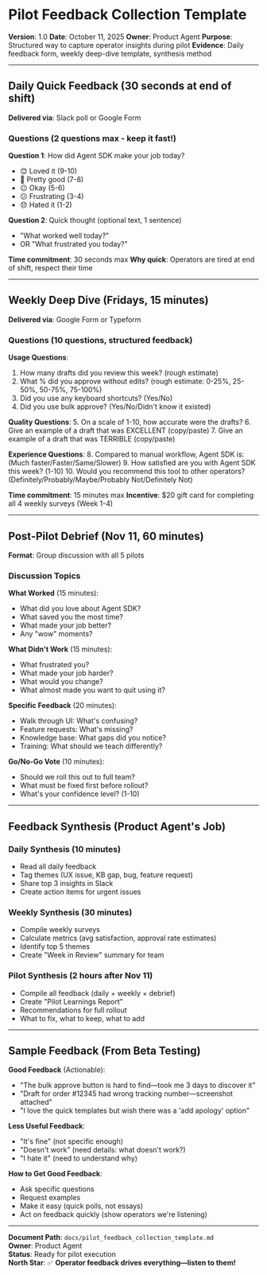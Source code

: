 # Pilot Feedback Collection Template

**Version**: 1.0
**Date**: October 11, 2025
**Owner**: Product Agent
**Purpose**: Structured way to capture operator insights during pilot
**Evidence**: Daily feedback form, weekly deep-dive template, synthesis method

---

## Daily Quick Feedback (30 seconds at end of shift)

**Delivered via**: Slack poll or Google Form

### Questions (2 questions max - keep it fast!)

**Question 1**: How did Agent SDK make your job today?

- 😊 Loved it (9-10)
- 🙂 Pretty good (7-8)
- 😐 Okay (5-6)
- 😕 Frustrating (3-4)
- 😞 Hated it (1-2)

**Question 2**: Quick thought (optional text, 1 sentence)

- "What worked well today?"
- OR "What frustrated you today?"

**Time commitment**: 30 seconds max
**Why quick**: Operators are tired at end of shift, respect their time

---

## Weekly Deep Dive (Fridays, 15 minutes)

**Delivered via**: Google Form or Typeform

### Questions (10 questions, structured feedback)

**Usage Questions**:

1. How many drafts did you review this week? (rough estimate)
2. What % did you approve without edits? (rough estimate: 0-25%, 25-50%, 50-75%, 75-100%)
3. Did you use any keyboard shortcuts? (Yes/No)
4. Did you use bulk approve? (Yes/No/Didn't know it existed)

**Quality Questions**: 5. On a scale of 1-10, how accurate were the drafts? 6. Give an example of a draft that was EXCELLENT (copy/paste) 7. Give an example of a draft that was TERRIBLE (copy/paste)

**Experience Questions**: 8. Compared to manual workflow, Agent SDK is: (Much faster/Faster/Same/Slower) 9. How satisfied are you with Agent SDK this week? (1-10) 10. Would you recommend this tool to other operators? (Definitely/Probably/Maybe/Probably Not/Definitely Not)

**Time commitment**: 15 minutes max
**Incentive**: $20 gift card for completing all 4 weekly surveys (Week 1-4)

---

## Post-Pilot Debrief (Nov 11, 60 minutes)

**Format**: Group discussion with all 5 pilots

### Discussion Topics

**What Worked** (15 minutes):

- What did you love about Agent SDK?
- What saved you the most time?
- What made your job better?
- Any "wow" moments?

**What Didn't Work** (15 minutes):

- What frustrated you?
- What made your job harder?
- What would you change?
- What almost made you want to quit using it?

**Specific Feedback** (20 minutes):

- Walk through UI: What's confusing?
- Feature requests: What's missing?
- Knowledge base: What gaps did you notice?
- Training: What should we teach differently?

**Go/No-Go Vote** (10 minutes):

- Should we roll this out to full team?
- What must be fixed first before rollout?
- What's your confidence level? (1-10)

---

## Feedback Synthesis (Product Agent's Job)

### Daily Synthesis (10 minutes)

- Read all daily feedback
- Tag themes (UX issue, KB gap, bug, feature request)
- Share top 3 insights in Slack
- Create action items for urgent issues

### Weekly Synthesis (30 minutes)

- Compile weekly surveys
- Calculate metrics (avg satisfaction, approval rate estimates)
- Identify top 5 themes
- Create "Week in Review" summary for team

### Pilot Synthesis (2 hours after Nov 11)

- Compile all feedback (daily + weekly + debrief)
- Create "Pilot Learnings Report"
- Recommendations for full rollout
- What to fix, what to keep, what to add

---

## Sample Feedback (From Beta Testing)

**Good Feedback** (Actionable):

- "The bulk approve button is hard to find—took me 3 days to discover it"
- "Draft for order #12345 had wrong tracking number—screenshot attached"
- "I love the quick templates but wish there was a 'add apology' option"

**Less Useful Feedback**:

- "It's fine" (not specific enough)
- "Doesn't work" (need details: what doesn't work?)
- "I hate it" (need to understand why)

**How to Get Good Feedback**:

- Ask specific questions
- Request examples
- Make it easy (quick polls, not essays)
- Act on feedback quickly (show operators we're listening)

---

**Document Path**: `docs/pilot_feedback_collection_template.md`  
**Owner**: Product Agent  
**Status**: Ready for pilot execution  
**North Star**: ✅ **Operator feedback drives everything—listen to them!**
